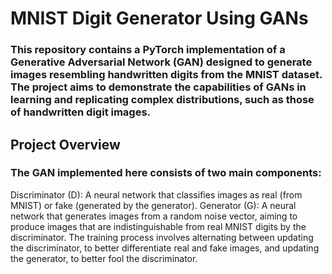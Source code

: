 # MNIST Digit Generator Using GANs

### This repository contains a PyTorch implementation of a Generative Adversarial Network (GAN) designed to generate images resembling handwritten digits from the MNIST dataset. The project aims to demonstrate the capabilities of GANs in learning and replicating complex distributions, such as those of handwritten digit images.

## Project Overview
### The GAN implemented here consists of two main components:

Discriminator (D): A neural network that classifies images as real (from MNIST) or fake (generated by the generator).
Generator (G): A neural network that generates images from a random noise vector, aiming to produce images that are indistinguishable from real MNIST digits by the discriminator.
The training process involves alternating between updating the discriminator, to better differentiate real and fake images, and updating the generator, to better fool the discriminator.

